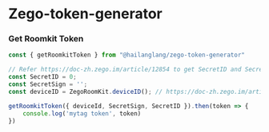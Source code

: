 # Zego-token-generator



### Get Roomkit Token

```javascript
const { getRoomkitToken } from "@hailanglang/zego-token-generator"

// Refer https://doc-zh.zego.im/article/12854 to get SecretID and SecretSign
const SecretID = 0; 
const SecretSign = '';
const deviceID = ZegoRoomKit.deviceID(); // https://doc-zh.zego.im/article/8111

getRoomkitToken({ deviceId, SecretSign, SecretID }).then(token => {
    console.log('mytag token', token)
})

```



